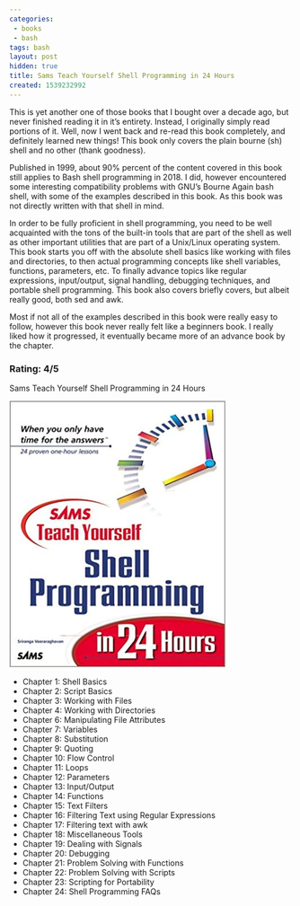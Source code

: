 ```yaml
---
categories:
 - books
 - bash
tags: bash
layout: post
hidden: true
title: Sams Teach Yourself Shell Programming in 24 Hours
created: 1539232992
---
```


This is yet another one of those books that I bought over a decade ago, but never finished reading it in it’s entirety. Instead, I originally simply read portions of it. Well, now I went back and re-read this book completely, and definitely learned new things! This book only covers the plain bourne (sh) shell and no other (thank goodness).

Published in 1999, about 90% percent of the content covered in this book still applies to Bash shell programming in 2018.  I did, however encountered some interesting compatibility problems with GNU’s Bourne Again bash shell, with some of the examples described in this book. As this book was not directly written with that shell in mind.

In order to be fully proficient in shell programming, you need to be well acquainted with the tons of the built-in tools that are part of the shell as well as other important utilities that are part of a Unix/Linux operating system. This book starts you off with the absolute shell basics like working with files and directories, to then actual programming concepts like shell variables, functions, parameters, etc. To finally advance topics like regular expressions, input/output, signal handling, debugging techniques, and portable shell programming. This book also covers briefly covers, but albeit really good, both sed and awk.

Most if not all of the examples described in this book were really easy to follow, however this book never really felt like a beginners book. I really liked how it progressed, it eventually became more of an advance book by the chapter.

### Rating: 4/5

Sams Teach Yourself Shell Programming in 24 Hours

<a href="https://www.amazon.com/Teach-Yourself-Shell-Programming-Hours/dp/0672314819" target="_blank"><img src="/assets/books/teach-yourself-shell-programming.jpg"></a>

* Chapter 1: Shell Basics
* Chapter 2: Script Basics
* Chapter 3: Working with Files
* Chapter 4: Working with Directories
* Chapter 6: Manipulating File Attributes
* Chapter 7: Variables
* Chapter 8: Substitution
* Chapter 9: Quoting
* Chapter 10: Flow Control
* Chapter 11: Loops
* Chapter 12: Parameters
* Chapter 13: Input/Output
* Chapter 14: Functions
* Chapter 15: Text Filters
* Chapter 16: Filtering Text using Regular Expressions
* Chapter 17: Filtering text with awk
* Chapter 18: Miscellaneous Tools
* Chapter 19: Dealing with Signals
* Chapter 20: Debugging
* Chapter 21: Problem Solving with Functions
* Chapter 22: Problem Solving with Scripts
* Chapter 23: Scripting for Portability
* Chapter 24: Shell Programming FAQs
